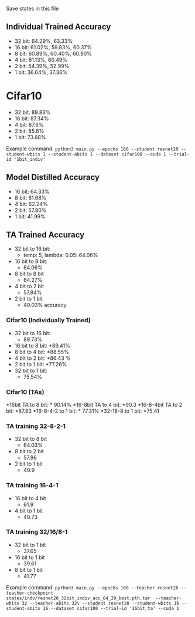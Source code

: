Save states in this file

## Individual Trained Accuracy
* 32 bit: 64.29%, 63.33%
* 16 bit: 61.02%, 59.83%, 60.37%
* 8 bit: 60.89%, 60.40%, 60.90%
* 4 bit: 61.13%, 60.49%
* 2 bit: 54.39%, 52.99%
* 1 bit: 36.64%, 37.36%

# Cifar10
* 32 bit: 89.83%
* 16 bit: 87.34%
* 4 bit: 87.6%
* 2 bit: 85.6%
* 1 bit: 73.88%

Example command:
`python3 main.py --epochs 160 --student resnet20 --student-wbits 1 --student-abits 1 --dataset cifar100 --cuda 1 --trial-id '1bit_indiv'`

## Model Distilled Accuracy
* 16 bit: 64.33%
* 8 bit: 61.68%
* 4 bit: 62.24%
* 2 bit: 57.80%
* 1 bit: 41.99%

## TA Trained Accuracy
* 32 bit to 16 bit:
    * temp: 5, lambda: 0.05: 64.06%
*  16 bit to 8 bit:
    * 64.06%
* 8 bit to 8 bit
    * 64.27%
* 4 bit to 2 bit
    * 57.84%
* 2 bit to 1 bit
    * 40.03% accuracy
### Cifar10 (Individually Trained)
* 32 bit to 16 bit:
	* 89.73%
* 16 bit to 8 bit:
	*89.41%
* 8 bit to 4 bit:
	*88.55%
* 4 bit to 2 bit:
	*86.43 %
* 2 bit to 1 bit:
	*77.26%
* 32 bit to 1 bit:
	* 75.54%

### Cifar10 (TAs)
*16bit TA to 8 bit:
	* 90.14%
*16-8bit TA to 4 bit:
	*90.3
*16-8-4bit TA to 2 bit:
	*87.83
*16-8-4-2 to 1 bit:
 	* 77.31%
*32-18-8 to 1 bit:
	*75.41


### TA training 32-8-2-1
* 32 bit to 8 bit
    * 64.03%
* 8 bit to 2 bit
    * 57.96
* 2 bit to 1 bit
    * 40.9
### TA training 16-4-1
* 16 bit to 4 bit
    * 61.9
* 4 bit to 1 bit
    * 40.73
### TA training 32/16/8-1
* 32 bit to 1 bit
    * 37.65
* 16 bit to 1 bit
    * 39.61
* 8 bit to 1 bit
    * 41.77



Example command:
`python3 main.py --epochs 160 --teacher resnet20 --teacher-checkpoint states/indv/resnet20_32bit_indiv_acc_64_29_best.pth.tar  --teacher-wbits 32 --teacher-abits 32\
  --student resnet20 --student-wbits 16 --student-abits 16 --dataset cifar100 --trial-id '16bit_ta' --cuda 1`
